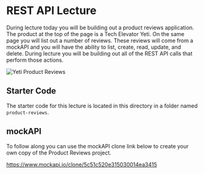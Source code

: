 # REST API Lecture

During lecture today you will be building out a product reviews application. The product at the top of the page is a Tech Elevator Yeti. On the same page you will list out a number of reviews. These reviews will come from a mockAPI and you will have the ability to list, create, read, update, and delete. During lecture you will be building out all of the REST API calls that perform those actions. 

![Yeti Product Reviews](img/yeti-product-reviews.png)

## Starter Code

The starter code for this lecture is located in this directory in a folder named `product-reviews`.

## mockAPI

To follow along you can use the mockAPI clone link below to create your own copy of the Product Reviews project. 

https://www.mockapi.io/clone/5c51c520e315030014ea3415